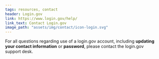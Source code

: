 ```yaml
---
tags: resources, contact
header: Login.gov
link: https://www.login.gov/help/
link_text: Contact Login.gov
image_path: "assets/img/contact/icon-login.svg"
---
```


For all questions regarding use of a login.gov account, including **updating your contact information** or **password**, please contact the login.gov support desk.
